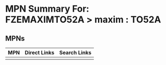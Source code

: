 



# MPN Summary For: FZEMAXIMTO52A > maxim : TO52A

## MPNs
  

|MPN|Direct Links|Search Links|
| :--- | :--- | :--- |
||||
